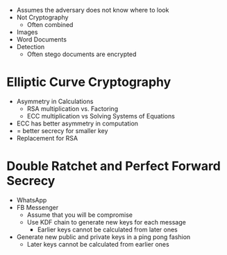 - Assumes the adversary does not know where to look
- Not Cryptography
	- Often combined
- Images
- Word Documents
- Detection
	- Often stego documents are encrypted

# Elliptic Curve Cryptography
- Asymmetry in Calculations 
	- RSA multiplication vs. Factoring
	- ECC multiplication vs Solving Systems of Equations
- ECC has better asymmetry in computation
- = better secrecy for smaller key
- Replacement for RSA

# Double Ratchet and Perfect Forward Secrecy
- WhatsApp
- FB Messenger
	- Assume that you will be compromise
	- Use KDF chain to generate new keys for each message
		- Earlier keys cannot be calculated from later ones
- Generate new public and private keys in a ping pong fashion
	- Later keys cannot be calculated from earlier ones
